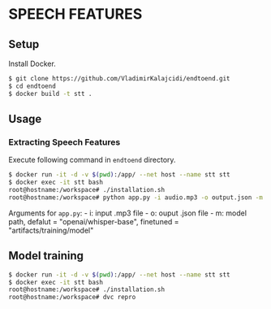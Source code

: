 # SPEECH FEATURES

## Setup
Install Docker.

```sh
$ git clone https://github.com/VladimirKalajcidi/endtoend.git
$ cd endtoend
$ docker build -t stt .
```

## Usage
### Extracting Speech Features 
Execute following command in `endtoend` directory.

```sh
$ docker run -it -d -v $(pwd):/app/ --net host --name stt stt
$ docker exec -it stt bash
root@hostname:/workspace# ./installation.sh
root@hostname:/workspace# python app.py -i audio.mp3 -o output.json -m openai/whisper-small 
```
Arguments for `app.py`:
    - i: input .mp3 file
    - o: ouput .json file
    - m: model path, defalut = "openai/whisper-base", finetuned = "artifacts/training/model"


## Model training
```sh
$ docker run -it -d -v $(pwd):/app/ --net host --name stt stt
$ docker exec -it stt bash
root@hostname:/workspace# ./installation.sh
root@hostname:/workspace# dvc repro
```